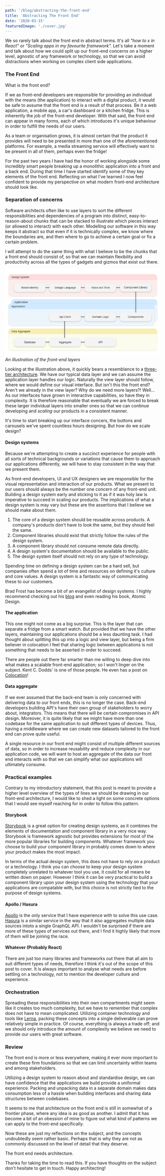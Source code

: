 ```yaml
---
path: '/blog/abstracting-the-front-end'
title: 'Abstracting The Front End'
date: '2020-03-15'
featuredImage: './cover.jpg'
---
```


We so rarely talk about the front end in abstract terms. It's all _"how to x in React"_ or _"Scaling apps in my favourite framework"._ Let's take a moment and talk about how we could split up our front-end concerns on a higher level, agnostic of any framework or technology, so that we can avoid distractions when working on complex client side applications.

### The Front End

What is the front end?

If we as front-end developers are responsible for providing an individual with the means (the application) to interact with a digital product, it would be safe to assume that the front end is a result of that process. Be it a web application, a mobile app, a car's dashboard or a kitchen fridge. This is inherently the job of the front-end developer. With that said, the front end can appear in many forms, each of which introduces it's unique behaviour in order to fulfill the needs of our users.

As a team or organisation grows, it is almost certain that the product it provides will need to be presented in more than one of the aforementioned platforms. For example, a media streaming service will effectively want to be present in all of them, perhaps even the fridge!

For the past two years I have had the honor of working alongside some incredibly smart people breaking up a monolithic application into a front and a back end. During that time I have started identify some of they key elements of the front end. Reflecting on what I've learned I now feel confident to provide my perspective on what modern front-end architecture should look like.

### Separation of concerns

Software architects often like to use layers to sort the different responsibilities and dependencies of a program into distinct, easy-to-reason-about chunks that can be stacked to illustrate which pieces interact (or allowed to interact) with each other. Modelling our software in this way keeps it abstract so that even if it is technically complex, we know where the boundaries are, and then where to go to achieve a certain goal or fix a certain problem.

I will attempt to do the same thing with what I believe to be the chunks that a front end should consist of, so that we can maintain flexibility and productivity across all the types of gadgets and gizmos that exist out there.

![An illustration of the front-end layers](./diagram.png)
_An illustration of the front-end layers_

Looking at the illustration above, it quickly bears a resemblance to a [three-tier architecture](https://en.wikipedia.org/wiki/Multitier_architecture). We have our typical data layer and we can assume the application layer handles our logic. Naturally the view layer should follow, where we would define our visual interface. But isn't this the front end? Aren't we already in the view layer? Why do we need more layers?! Well... As our interfaces have grown in interactive capabilities, so have they in complexity. It is therefore reasonable that eventually we are forced to break these larger individual layers into smaller ones so that we can continue developing and _scaling_ our products in a consistent manner.

It's time to start breaking up our interface concers, the buttons and carousels we've spent countless hours designing. But how do we scale design?

#### Design systems

Because we're attempting to create a succinct experience for people with all sorts of technical backgrounds or variations that cause them to approach our applications differently, we will have to stay consistent in the way that we present them.

As front-end developers, UI and UX designers we are responsible for the visual representation and interaction of our products. What we present to our users should always be the number one concern of any front-end unit. Building a design system early and sticking to it as if it was holy law is imperative to succeed in scaling our products. The implications of what a design system is may vary but these are the assertions that I believe we should make about them.

1. The core of a design system should be reusable across products. A company's products don't have to look the same,
   but they should feel the same.
2. Component libraries should exist that strictly follow the rules of the design system.
3. A component library should not consume remote data directly.
4. A design system's documentation should be available to the public.
5. The design system itself should not rely on any type of technology.

Spending time on defining a design system can be a hard sell, but companies often spend a lot of time and resources on defining it's culture and core values. A design system is a fantastic way of communicating these to our customers.

Brad Frost has become a bit of an evangelist of design systems. I highly recommend checking out his [blog](https://bradfrost.com/blog/) and even reading his book, Atomic Design.

#### The application

This one might not come as a big surprise. This is the layer that can separate a fridge from a smart watch. But provided that we have the other layers, maintaining our applications should be a less daunting task.
I had thought about splitting this up into a logic and view layer, but being a firm believer in colocation I feel that
sharing logic between applications is not something that needs to be asserted in order to succeed.

There are people out there far smarter than me willing to deep dive into what makes a scalable front-end application; so I won't linger on the subject. Kent C. Dodds' is one of those people. He even has a post on [Colocation](https://kentcdodds.com/blog/colocation)!

#### Data aggregate

If we ever assumed that the back-end team is only concerned with delivering data to our front ends, this is no longer the case. Back-end developers building API's have their own group of stakeholders to worry about, integrators. This means that there will be certain compromises in API design. Moreover, it is quite likely that we might have more than one codebase for the same application to suit different types of devices. Thus, having a middleware where we can create new datasets tailored to the front end can prove quite useful.

A single resource in our front end might consist of multiple different sources of data, so in order to increase reusability and reduce complexity in our application code, we will want to host an aggregate of the data our front end interacts with so that we can simplify what our applications will ultimately consume.

### Practical examples

Contrary to my introductory statement, that this post is meant to provide a higher level overview of the types of lines we should be drawing in our front-end architecture, I would like to shed a light on some concrete options that I would see myself reaching for in order to follow this pattern.

#### Storybook

[Storybook](https://storybook.js.org/) is a great option for creating design systems, as it combines the elements of documentation and component library in a very nice way. Storybook is framework agnostic but provides extensions for most of the more popular libraries for building components. Whatever framework you choose to build your component library in probably comes down to where your product makes the most impact.

In terms of the actual design system, this does not have to rely on a product or a technology. I think you can choose to keep your design system completely unrelated to whatever tool you use, it could for all means be written down on paper. However I think it can be very practical to build a component library upon your design system using the technology that your applications are compatable with, but this choice is not strictly tied to the purpose of design systems.

#### Apollo / Hasura

[Apollo](https://www.apollographql.com/) is the only service that I have experience with to solve this use case. [Hasura](https://hasura.io/) is a similar service in the way that it also aggregates multiple data sources intoto a single GraphQL API. I wouldn't be surprised if there are more of these types of services out there, and I find it highly likely that more of them will be joining the race.

#### Whatever (Probably React)

There are just too many libraries and frameworks out there that all aim to suit different types of needs, therefore I think it's out of the scope of this post to cover. It is always important to analyse what needs are before settling on a technology, not to mention the developer culture and experience.

### Orchestration

Spreading these responsibilities into their own compartments might seem like it creates too much complexity, but we have to remember that complex does not have to mean complicated. Utilizing container technology and tools like [Lerna](https://lerna.js.org/), packing these concepts into a single deliverable can prove relatively simple in practice. Of course, everything is always a trade off; and we should only introduce the amount of complexity we believe we need to provide our users with great software.

### Review

The front end is more or less everywhere, making it ever more important to create these firm foundations so that we can
limit uncertainty within teams and among stakeholders.

Utilizing a design system to reason about and standardise design, we can have confidence that the applications we build provide a uniformal experience. Packing and unpacking data in a separate domain makes data consumption less of a hassle when building interfaces and sharing data structures between codebases.

It seems to me that architecture on the front end is still in somewhat of a frontier phase, where any idea is as good as another. I admit that it has become a bit of an obession of mine to figure out what kind of patterns we can apply to the front-end specifically.

Now these are just my reflections on the subject, and the concepts undoubtedly seem rather basic. Perhaps that is why they are not as commonly discussed on the level of detail that they deserve.

The front end needs architecture.

Thanks for taking the time to read this. If you have thoughts on the subject don't hesitate to get in touch. Happy architecting!
